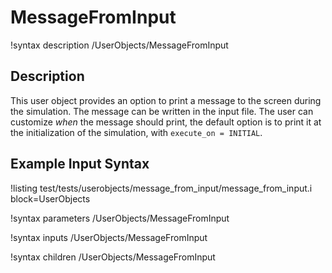 # MessageFromInput

!syntax description /UserObjects/MessageFromInput

## Description

This user object provides an option to print a message to the screen during the simulation. The message can be written in the input file. The user can customize *when* the message should print, the default option is to print it at the initialization of the simulation, with `execute_on = INITIAL`.

## Example Input Syntax

!listing test/tests/userobjects/message_from_input/message_from_input.i block=UserObjects

!syntax parameters /UserObjects/MessageFromInput

!syntax inputs /UserObjects/MessageFromInput

!syntax children /UserObjects/MessageFromInput
